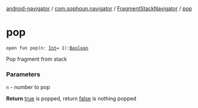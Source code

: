 [android-navigator](../../index.md) / [com.sophoun.navigator](../index.md) / [FragmentStackNavigator](index.md) / [pop](./pop.md)

# pop

`open fun pop(n: `[`Int`](https://kotlinlang.org/api/latest/jvm/stdlib/kotlin/-int/index.html)` = 1): `[`Boolean`](https://kotlinlang.org/api/latest/jvm/stdlib/kotlin/-boolean/index.html)

Pop fragment from stack

### Parameters

`n` - number to pop

**Return**
[true](#) is popped, return [false](#) is nothing popped

